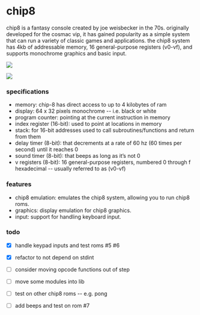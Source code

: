 # chip8

chip8 is a fantasy console created by joe weisbecker in the 70s. originally developed for the cosmac vip, it has gained popularity as a simple system that can run a variety of classic games and applications. the chip8 system has 4kb of addressable memory, 16 general-purpose registers (v0-vf), and supports monochrome graphics and basic input.

![](https://img.imgdd.com/f210f3.a835e25a-4331-42f5-9f13-631d9c4a8489.png)

![](https://img.imgdd.com/f210f3.fd3ba59a-fde9-4ace-8c2f-052e4df6a117.png)

### specifications
* memory: chip-8 has direct access to up to 4 kilobytes of ram
* display: 64 x 32 pixels monochrome -- i.e. black or white
* program counter: pointing at the current instruction in memory
* index register (16-bit): used to point at locations in memory
* stack: for 16-bit addresses used to call subroutines/functions and return from them
* delay timer (8-bit): that decrements at a rate of 60 hz (60 times per second) until it reaches 0
* sound timer (8-bit): that beeps as long as it’s not 0
* v registers (8-bit): 16 general-purpose registers, numbered 0 through f hexadecimal -- usually referred to as (v0-vf)

### features
* chip8 emulation: emulates the chip8 system, allowing you to run chip8 roms.
* graphics: display emulation for chip8 graphics.
* input: support for handling keyboard input.

### todo
- [x] handle keypad inputs and test roms #5 #6
- [x] refactor to not depend on stdint 
- [ ] consider moving opcode functions out of step
- [ ] move some modules into lib
- [ ] test on other chip8 roms -- e.g. pong
- [ ] add beeps and test on rom #7

